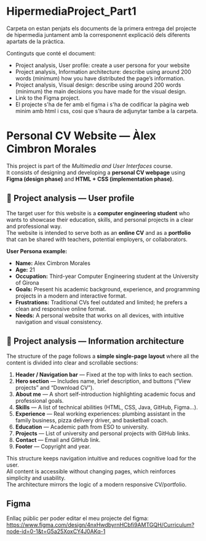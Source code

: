 # HipermediaProject_Part1
Carpeta on estan penjats els documents de la primera entrega del projecte de hipermedia juntament amb la corresponennt explicació dels diferents apartats de la pràctica.

Continguts que conté el document:
- Project analysis, User profile: create a user persona for your website 
- Project analysis, Information architecture: describe using around 200 words (minimum) how you have distributed the page’s information.
- Project analysis, Visual design: describe using around 200 words (minimum) the main decisions you have made for the visual design.
- Link to the Figma project.
- El projecte s'ha de fer amb el figma i s'ha de codificar la pàgina web minim amb html i css, cosi que s'haura de adjunytar tambe a la carpeta.

# Personal CV Website — Àlex Cimbron Morales

This project is part of the *Multimedia and User Interfaces* course.  
It consists of designing and developing a **personal CV webpage** using **Figma (design phase)** and **HTML + CSS (implementation phase)**.

## 👤 Project analysis — User profile

The target user for this website is a **computer engineering student** who wants to showcase their education, skills, and personal projects in a clear and professional way.  
The website is intended to serve both as an **online CV** and as a **portfolio** that can be shared with teachers, potential employers, or collaborators.

**User Persona example:**
- **Name:** Alex Cimbron Morales  
- **Age:** 21  
- **Occupation:** Third-year Computer Engineering student at the University of Girona  
- **Goals:** Present his academic background, experience, and programming projects in a modern and interactive format.  
- **Frustrations:** Traditional CVs feel outdated and limited; he prefers a clean and responsive online format.  
- **Needs:** A personal website that works on all devices, with intuitive navigation and visual consistency.

## 🧭 Project analysis — Information architecture

The structure of the page follows a **simple single-page layout** where all the content is divided into clear and scrollable sections:

1. **Header / Navigation bar** — Fixed at the top with links to each section.  
2. **Hero section** — Includes name, brief description, and buttons (“View projects” and “Download CV”).  
3. **About me** — A short self-introduction highlighting academic focus and professional goals.  
4. **Skills** — A list of technical abilities (HTML, CSS, Java, GitHub, Figma...).  
5. **Experience** — Real working experiences: plumbing assistant in the family business, pizza delivery driver, and basketball coach.  
6. **Education** — Academic path from ESO to university.  
7. **Projects** — List of university and personal projects with GitHub links.  
8. **Contact** — Email and GitHub link.  
9. **Footer** — Copyright and year.

This structure keeps navigation intuitive and reduces cognitive load for the user.  
All content is accessible without changing pages, which reinforces simplicity and usability.  
The architecture mirrors the logic of a modern responsive CV/portfolio.

## Figma
Enllaç públic per poder editar el meu projecte del figma: https://www.figma.com/design/4nxHwdbyrnHCbfi9AMTGQH/Curriculum?node-id=0-1&t=G5a25XoxCY4J0AKq-1

